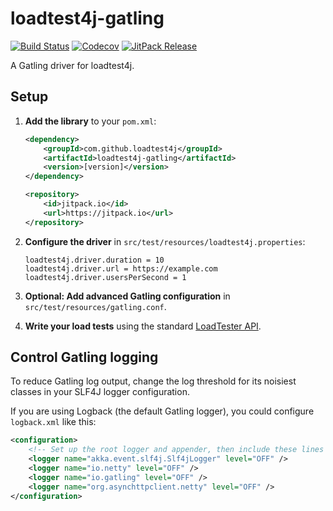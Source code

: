 # loadtest4j-gatling

[![Build Status](https://travis-ci.com/loadtest4j/loadtest4j-gatling.svg?branch=master)](https://travis-ci.com/loadtest4j/loadtest4j-gatling)
[![Codecov](https://codecov.io/gh/loadtest4j/loadtest4j-gatling/branch/master/graph/badge.svg)](https://codecov.io/gh/loadtest4j/loadtest4j-gatling)
[![JitPack Release](https://jitpack.io/v/com.github.loadtest4j/loadtest4j-gatling.svg)](https://jitpack.io/#com.github.loadtest4j/loadtest4j-gatling)

A Gatling driver for loadtest4j.

## Setup

1. **Add the library** to your `pom.xml`:

    ```xml
    <dependency>
        <groupId>com.github.loadtest4j</groupId>
        <artifactId>loadtest4j-gatling</artifactId>
        <version>[version]</version>
    </dependency>
    ```
     
    ```xml
    <repository>
        <id>jitpack.io</id>
        <url>https://jitpack.io</url>
    </repository>
    ```

2. **Configure the driver** in `src/test/resources/loadtest4j.properties`:
    
    ```properties
    loadtest4j.driver.duration = 10
    loadtest4j.driver.url = https://example.com
    loadtest4j.driver.usersPerSecond = 1
    ```

3. **Optional: Add advanced Gatling configuration** in `src/test/resources/gatling.conf`.

4. **Write your load tests** using the standard [LoadTester API](https://github.com/loadtest4j/loadtest4j).

## Control Gatling logging

To reduce Gatling log output, change the log threshold for its noisiest classes in your SLF4J logger configuration.

If you are using Logback (the default Gatling logger), you could configure `logback.xml` like this:

```xml
<configuration>
    <!-- Set up the root logger and appender, then include these lines -->
    <logger name="akka.event.slf4j.Slf4jLogger" level="OFF" />
    <logger name="io.netty" level="OFF" />
    <logger name="io.gatling" level="OFF" />
    <logger name="org.asynchttpclient.netty" level="OFF" />
</configuration>
```
